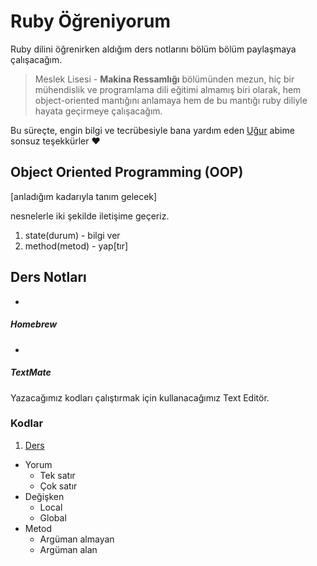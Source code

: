 # Ruby Öğreniyorum
Ruby dilini öğrenirken aldığım ders notlarını bölüm bölüm paylaşmaya çalışacağım.


> Meslek Lisesi - **Makina Ressamlığı** bölümünden mezun, 
hiç bir mühendislik ve programlama dili eğitimi almamış biri olarak,
hem object-oriented mantığını anlamaya hem de bu mantığı ruby diliyle hayata geçirmeye çalışacağım.

Bu süreçte, engin bilgi ve tecrübesiyle bana yardım eden [Uğur](https://github.com/vigo) abime sonsuz teşekkürler :heart:


## Object Oriented Programming (OOP)
[anladığım kadarıyla tanım gelecek]

nesnelerle iki şekilde iletişime geçeriz.

1. state(durum) - bilgi ver
2. method(metod) - yap[tır]


## Ders Notları
-

##### Homebrew
-

##### TextMate
Yazacağımız kodları çalıştırmak için kullanacağımız Text Editör.

### Kodlar
1. [Ders](https://github.com/ademilter/ruby-ogreniyorum/blob/master/ders-1/ne-ogrendik.rb)
  - Yorum
    - Tek satır
    - Çok satır
  - Değişken
    - Local
    - Global
  - Metod
    - Argüman almayan
    - Argüman alan
